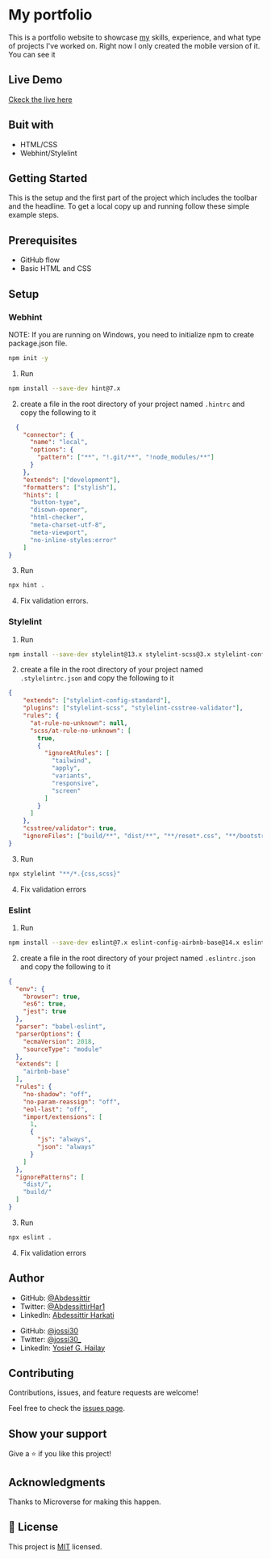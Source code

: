 # My portfolio

This is a portfolio website to showcase [my](https://github.com/Abdessittir) skills, experience, and what type of projects I've worked on.
Right now I only created the mobile version  of it.
You can see it

## Live Demo

[Ckeck the live here](https://abdessittir.github.io/)

## Buit with

* HTML/CSS
* Webhint/Stylelint

## Getting Started

This is the setup and the first part of the project which includes the toolbar and the headline.
To get a local copy up and running follow these simple example steps.

## Prerequisites

* GitHub flow
* Basic HTML and CSS


## Setup
### Webhint

NOTE: If you are running on Windows, you need to initialize npm to create package.json file.
```bash
npm init -y
```

1. Run 
```bash
npm install --save-dev hint@7.x
```
2. create a file in the root directory of your project named ```.hintrc``` and copy the following to it
```json
  {
    "connector": {
      "name": "local",
      "options": {
        "pattern": ["**", "!.git/**", "!node_modules/**"]
      }
    },
    "extends": ["development"],
    "formatters": ["stylish"],
    "hints": [
      "button-type",
      "disown-opener",
      "html-checker",
      "meta-charset-utf-8",
      "meta-viewport",
      "no-inline-styles:error"
    ]
}
```
3. Run 
```bash
npx hint .
```
4. Fix validation errors.

### Stylelint
1. Run 
```bash
npm install --save-dev stylelint@13.x stylelint-scss@3.x stylelint-config-standard@21.x stylelint-csstree-validator@1.x
``` 
2. create a file in the root directory of your project named ```.stylelintrc.json``` and copy the following to it

```json
{
    "extends": ["stylelint-config-standard"],
    "plugins": ["stylelint-scss", "stylelint-csstree-validator"],
    "rules": {
      "at-rule-no-unknown": null,
      "scss/at-rule-no-unknown": [
        true,
        {
          "ignoreAtRules": [
            "tailwind",
            "apply",
            "variants",
            "responsive",
            "screen"
          ]
        }
      ]
    },
    "csstree/validator": true,
    "ignoreFiles": ["build/**", "dist/**", "**/reset*.css", "**/bootstrap*.css"]
}
```
3. Run 
```bash
npx stylelint "**/*.{css,scss}"
``` 

4. Fix validation errors

### Eslint

1. Run 
```bash
npm install --save-dev eslint@7.x eslint-config-airbnb-base@14.x eslint-plugin-import@2.x babel-eslint@10.x
``` 

2. create a file in the root directory of your project named ```.eslintrc.json``` and copy the following to it

```json
{
  "env": {
    "browser": true,
    "es6": true,
    "jest": true
  },
  "parser": "babel-eslint",
  "parserOptions": {
    "ecmaVersion": 2018,
    "sourceType": "module"
  },
  "extends": [
    "airbnb-base"
  ],
  "rules": {
    "no-shadow": "off",
    "no-param-reassign": "off",
    "eol-last": "off",
    "import/extensions": [
      1,
      {
        "js": "always",
        "json": "always"
      }
    ]
  },
  "ignorePatterns": [
    "dist/",
    "build/"
  ]
}
```

3. Run 
```bash
npx eslint .
```
4. Fix validation errors

## Author

* GitHub: [@Abdessittir](https://github.com/Abdessittir)
* Twitter: [@AbdessittirHar1](https://twitter.com/AbdessittirHar1)
* LinkedIn: [Abdessittir Harkati](https://www.linkedin.com/in/abdessittir-harkati-a61b7324a/)

- GitHub: [@jossi30](https://github.com/jossi30)
- Twitter: [@jossi30_](https://twitter.com/jossi30_)
- LinkedIn: [Yosief G. Hailay](https://linkedin.com/in/YosiefG.Hailay)

## Contributing

Contributions, issues, and feature requests are welcome!

Feel free to check the [issues page](https://github.com/Abdessittir/Hello-Microverse/issues).

## Show your support
Give a ⭐️ if you like this project!

## Acknowledgments

Thanks to Microverse for making this happen.

## 📝 License

This project is [MIT](https://github.com/Abdessittir/Abdessittir.github.io/blob/main/LICENSE) licensed.
